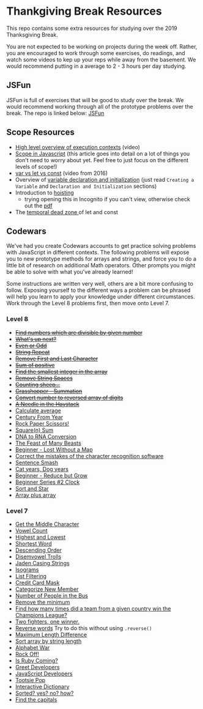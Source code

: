 # Thankgiving Break Resources

This repo contains some extra resources for studying over the 2019 Thanksgiving Break.

You are not expected to be working on projects during the week off. Rather, you are encouraged to work through some exercises, do readings, and watch some videos to kep up your reps while away from the basement. We would recommend putting in a average to 2 - 3 hours per day studying.


## JSFun

JSFun is full of exercises that will be good to study over the break. We would recommend working through all of the prototype problems over the break. The repo is linked below:
[JSFun](https://github.com/turingschool-examples/jsFun)


## Scope Resources

- <a href="https://www.youtube.com/watch?v=jT0USJeNFEA" target="\__blank">High level overview of execution contexts</a> (video)
- <a href="https://scotch.io/tutorials/understanding-scope-in-javascript#toc-scope-in-javascript" target="_blank">Scope in Javascript</a> (this article goes into detail on a lot of things you don't need to worry about yet. Feel free to just focus on the different levels of scope!)
- <a href="https://www.youtube.com/watch?v=HukePwm-XG8" target="_blank">var vs let vs const</a> (video from 2016)
- Overview of <a href="https://owlcation.com/stem/JavaScript-Variable-Declaration-and-Initialization" target="_blank"> variable declaration and initialization</a> (just read `Creating a Variable` and `Declaration and Initialization` sections)
- Introduction to <a href="https://medium.com/javascript-in-plain-english/https-medium-com-javascript-in-plain-english-what-is-hoisting-in-javascript-a63c1b2267a1" target="_blank">hoisting</a>
  - trying opening this in Incognito if you can't view, otherwise check out the [pdf]("./hoisting-article.pdf")
- The <a href="https://developer.mozilla.org/en-US/docs/Web/JavaScript/Reference/Statements/let#Temporal_dead_zone" target="_blank"> temporal dead zone </a> of let and const



## Codewars

We've had you create Codewars accounts to get practice solving problems with JavaScript in different contexts. The following problems will expose you to new prototype methods for arrays and strings, and force you to do a little bit of research on additional Math operators. Other prompts you might be able to solve with what you've already learned! 

Some instructions are written very well, others are a bit more confusing to follow. Exposing yourself to the different ways a problem can be phrased will help you learn to apply your knowledge under different circumstances. Work through the Level 8 problems first, then move onto Level 7.


### Level 8

* [<s>Find numbers which are divisible by given number</s>](https://www.codewars.com/kata/55edaba99da3a9c84000003b/train/javascript)
* [<s>What's up next?</s>](https://www.codewars.com/kata/542ebbdb494db239f8000046/train/javascript)
* [<s>Even or Odd</s>](https://www.codewars.com/kata/53da3dbb4a5168369a0000fe/train/javascript)
* [<s>String Repeat</s>](https://www.codewars.com/kata/57a0e5c372292dd76d000d7e/train/javascript)
* [<s>Remove First and Last Character</s>](https://www.codewars.com/kata/56bc28ad5bdaeb48760009b0/train/javascript)
* [<s>Sum of positive</s>](https://www.codewars.com/kata/5715eaedb436cf5606000381/train/javascript)
* [<s>Find the smallest integer in the array</s>](https://www.codewars.com/kata/55a2d7ebe362935a210000b2/train/javascript)
* [<s>Remove String Spaces</s>](https://www.codewars.com/kata/57eae20f5500ad98e50002c5/train/javascript)
* [<s>Counting sheep...</s>](https://www.codewars.com/kata/54edbc7200b811e956000556/train/javascript)
* [<s>Grasshopper - Summation</s>](https://www.codewars.com/kata/55d24f55d7dd296eb9000030/train/javascript)
* [<s>Convert number to reversed array of digits</s>](https://www.codewars.com/kata/5583090cbe83f4fd8c000051/train/javascript)
* [<s>A Needle in the Haystack</s>](https://www.codewars.com/kata/56676e8fabd2d1ff3000000c/train/javascript)
* [Calculate average](https://www.codewars.com/kata/57a2013acf1fa5bfc4000921/train/javascript)
* [Century From Year](https://www.codewars.com/kata/5a3fe3dde1ce0e8ed6000097/train/javascript)
* [Rock Paper Scissors!](https://www.codewars.com/kata/5672a98bdbdd995fad00000f/train/javascript)
* [Square(n) Sum](https://www.codewars.com/kata/515e271a311df0350d00000f/train/javascript)
* [DNA to RNA Conversion](https://www.codewars.com/kata/5556282156230d0e5e000089/train/javascript)
* [The Feast of Many Beasts](https://www.codewars.com/kata/5aa736a455f906981800360d/train/javascript)
* [Beginner - Lost Without a Map](https://www.codewars.com/kata/57f781872e3d8ca2a000007e/train/javascript)
* [Correct the mistakes of the character recognition software](https://www.codewars.com/kata/577bd026df78c19bca0002c0/train/javascript)
* [Sentence Smash](https://www.codewars.com/kata/53dc23c68a0c93699800041d/train/javascript)
* [Cat years, Dog years](https://www.codewars.com/kata/5a6663e9fd56cb5ab800008b/train/javascript)
* [Beginner - Reduce but Grow](https://www.codewars.com/kata/57f780909f7e8e3183000078/train/javascript)
* [Beginner Series #2 Clock](https://www.codewars.com/kata/55f9bca8ecaa9eac7100004a/train/javascript)
* [Sort and Star](https://www.codewars.com/kata/57cfdf34902f6ba3d300001e/train/javascript)
* [Array plus array](https://www.codewars.com/kata/5a2be17aee1aaefe2a000151/train/javascript)

### Level 7

* [Get the Middle Character](https://www.codewars.com/kata/56747fd5cb988479af000028/train/javascript)
* [Vowel Count](https://www.codewars.com/kata/54ff3102c1bad923760001f3/train/javascript)
* [Highest and Lowest](https://www.codewars.com/kata/554b4ac871d6813a03000035/train/javascript)
* [Shortest Word](https://www.codewars.com/kata/57cebe1dc6fdc20c57000ac9/train/javascript)
* [Descending Order](https://www.codewars.com/kata/5467e4d82edf8bbf40000155/train/javascript)
* [Disemvowel Trolls](https://www.codewars.com/kata/52fba66badcd10859f00097e/train/javascript)
* [Jaden Casing Strings](https://www.codewars.com/kata/5390bac347d09b7da40006f6/train/javascript)
* [Isograms](https://www.codewars.com/kata/54ba84be607a92aa900000f1/train/javascript)
* [List Filtering](https://www.codewars.com/kata/53dbd5315a3c69eed20002dd/train/javascript)
* [Credit Card Mask](https://www.codewars.com/kata/5412509bd436bd33920011bc/train/javascript)
* [Categorize New Member](https://www.codewars.com/kata/5502c9e7b3216ec63c0001aa/train/javascript)
* [Number of People in the Bus](https://www.codewars.com/kata/5648b12ce68d9daa6b000099/train/javascript)
* [Remove the minimum](https://www.codewars.com/kata/563cf89eb4747c5fb100001b/train/javascript)
* [Find how many times did a team from a given country win the Champions League?](https://www.codewars.com/kata/581b30af1ef8ee6aea0015b9/train/javascript)
* [Two fighters, one winner.](https://www.codewars.com/kata/577bd8d4ae2807c64b00045b/train/javascript)
* [Reverse words](https://www.codewars.com/kata/5259b20d6021e9e14c0010d4/train/javascript) Try to do this without using `.reverse()`
* [Maximum Length Difference](https://www.codewars.com/kata/5663f5305102699bad000056/train/javascript)
* [Sort array by string length](https://www.codewars.com/kata/57ea5b0b75ae11d1e800006c/train/javascript)
* [Alphabet War](https://www.codewars.com/kata/alphabet-war/train/javascript)
* [Rock Off!](https://www.codewars.com/kata/rock-off/train/javascript)
* [Is Ruby Coming?](https://www.codewars.com/kata/coding-meetup-number-3-higher-order-functions-series-is-ruby-coming/train/javascript)
* [Greet Developers](https://www.codewars.com/kata/coding-meetup-number-2-higher-order-functions-series-greet-developers/train/javascript)
* [JavaScript Developers](https://www.codewars.com/kata/coding-meetup-number-1-higher-order-functions-series-count-the-number-of-javascript-developers-coming-from-europe/train/javascript)
* [Tootsie Pop](https://www.codewars.com/kata/80-s-kids-number-1-how-many-licks-does-it-take/train/javascript)
* [Interactive Dictionary](https://www.codewars.com/kata/interactive-dictionary/train/javascript)
* [Sorted? yes? no? how?](https://www.codewars.com/kata/580a4734d6df748060000045/train/javascript)
* [Find the capitals](https://www.codewars.com/kata/539ee3b6757843632d00026b/train/javascript)









